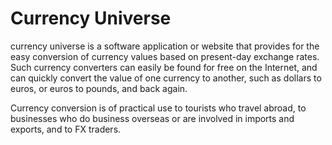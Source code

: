 # Currency Universe
currency universe is a software application or website that provides for the easy conversion of currency values based on present-day exchange rates. Such currency converters can easily be found for free on the Internet, and can quickly convert the value of one currency to another, such as dollars to euros, or euros to pounds, and back again.

Currency conversion is of practical use to tourists who travel abroad, to businesses who do business overseas or are involved in imports and exports, and to FX traders.

